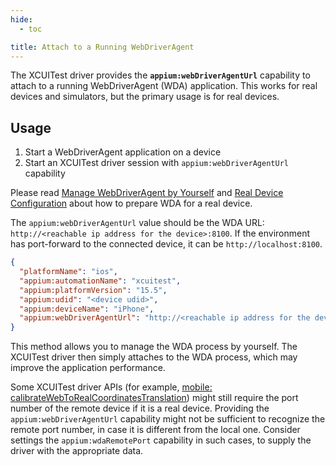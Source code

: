 ```yaml
---
hide:
  - toc

title: Attach to a Running WebDriverAgent
---
```


The XCUITest driver provides the __`appium:webDriverAgentUrl`__ capability to attach to a running
WebDriverAgent (WDA) application. This works for real devices and simulators, but the primary usage
is for real devices.

## Usage

1. Start a WebDriverAgent application on a device
2. Start an XCUITest driver session with `appium:webDriverAgentUrl` capability

Please read [Manage WebDriverAgent by Yourself](./wda-custom-server.md) and
[Real Device Configuration](../preparation/real-device-config.md) about how to prepare WDA for a
real device.

The `appium:webDriverAgentUrl` value should be the WDA URL: `http://<reachable ip address for the device>:8100`.
If the environment has port-forward to the connected device, it can be `http://localhost:8100`.

```json
{
  "platformName": "ios",
  "appium:automationName": "xcuitest",
  "appium:platformVersion": "15.5",
  "appium:udid": "<device udid>",
  "appium:deviceName": "iPhone",
  "appium:webDriverAgentUrl": "http://<reachable ip address for the device>:8100"
}
```

This method allows you to manage the WDA process by yourself. The XCUITest driver then simply
attaches to the WDA process, which may improve the application performance.

Some XCUITest driver APIs (for example,
[mobile: calibrateWebToRealCoordinatesTranslation](../reference/execute-methods.md#mobile-calibratewebtorealcoordinatestranslation))
might still require the port number of the remote device if it is a real device. Providing the
`appium:webDriverAgentUrl` capability might not be sufficient to recognize the remote port number,
in case it is different from the local one. Consider settings the `appium:wdaRemotePort` capability
in such cases, to supply the driver with the appropriate data.
